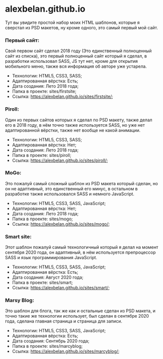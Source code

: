 # alexbelan.github.io

Тут вы увидите простой набор моих HTML шаблонов, которые я сверстал из PSD макетов, ну кроме одного, это самый первый мой сайт.

### Первый сайт:

Свой первом сайт сделал 2018 году (Это единственный полноценный сайт из списка), это первый полноценный сайт который я сделал, в разработки использовал SASS, JS тут нет, кроме для открытия мобильного меню, также вся информация об авторе уже устарела.

- Технологии: HTML5, CSS3, SASS;
- Адаптированная вёрстка: Есть;
- Дата создания: Лето 2018 года;
- Папка в проекте: sites/firstsite;
- Ссылка: https://alexbelan.github.io/sites/firstsite/;

### Piroll:

Один из первых сайтов которых я сделал по PSD макету, также делал его в 2018 году, в нём точно также используется SASS, но уже нет адаптированной вёрстки, также нет вообще не какой анимации.

- Технологии: HTML5, CSS3, SASS;
- Адаптированная вёрстка: Нет;
- Дата создания: Лето 2018 года;
- Папка в проекте: sites/piroll;
- Ссылка: https://alexbelan.github.io/sites/piroll/;

### MoGo:

Это пожалуй самый сложный шаблон из PSD макета который сделан, но он не адаптивный, это единственный его минус, в остальном в разработке также использовался SASS и немного JavaScript.

- Технологии: HTML5, CSS3, SASS, JavaScript;
- Адаптированная вёрстка: Нет;
- Дата создания: Лето 2018 года;
- Папка в проекте: sites/mogo;
- Ссылка: https://alexbelan.github.io/sites/mogo/;

### Smart site:

Этот шаблон пожалуй самый технологичный который я делал на момент сентября 2020 года, он адаптивный, в нём используется препроцессор SASS и язык программирования JavaScript.

- Технологии: HTML5, CSS3, SASS, JavaScript;
- Адаптированная вёрстка: Есть;
- Дата создания: Август 2020 года;
- Папка в проекте: sites/smart;
- Ссылка: https://alexbelan.github.io/sites/smart/;

### Marsy Blog:

Это шаблон для блога, так же как и остальные сделан из PSD макета, и точно такие же технологии использует, был сделан в сентябре 2020 года, сделана главная страница и страница для записи.

- Технологии: HTML5, CSS3, SASS, JavaScript;
- Адаптированная вёрстка: Есть;
- Дата создания: Сентябрь 2020 года;
- Папка в проекте: sites/marcyblog;
- Ссылка: https://alexbelan.github.io/sites/marcyblog/;
